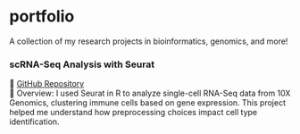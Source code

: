 # portfolio
A collection of my research projects in bioinformatics, genomics, and more!

### scRNA-Seq Analysis with Seurat
📌 [GitHub Repository](https://github.com/cgrezien/scRNA-seq_Seurat_Analysis)  
📝 Overview: I used Seurat in R to analyze single-cell RNA-Seq data from 10X Genomics, clustering immune cells based on gene expression. This project helped me understand how preprocessing choices impact cell type identification.
